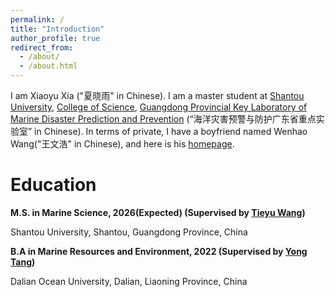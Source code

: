 ```yaml
---
permalink: /
title: "Introduction"
author_profile: true
redirect_from: 
  - /about/
  - /about.html
---
```


I am Xiaoyu Xia ("夏晓雨" in Chinese). I am a master student at [Shantou University](https://www.stu.edu.cn/), [College of Science](https://sci.stu.edu.cn/), [Guangdong Provincial Key Laboratory of Marine Disaster Prediction and Prevention](https://sph.stu.edu.cn/marine/index.htm)  (“海洋灾害预警与防护广东省重点实验室” in Chinese). In terms of private, I have a boyfriend named Wenhao Wang("王文浩" in Chinese), and here is his [homepage](https://wenhaowa.github.io/Wenhao1110.github.io/).

Education
======

**M.S. in Marine Science, 2026(Expected) (Supervised by [Tieyu Wang](https://sci.stu.edu.cn/info/1135/2418.htm))**

Shantou University, Shantou, Guangdong Province, China

**B.A in Marine Resources and Environment, 2022 (Supervised by [Yong Tang](https://hyxy.shou.edu.cn/2024/1113/c7720a335682/page.htm))**

Dalian Ocean University, Dalian, Liaoning Province, China
